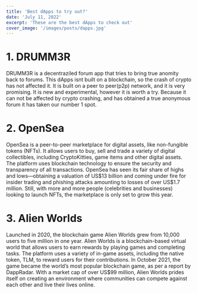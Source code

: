 ```yaml
---
title: 'Best dApps to try out?'
date: 'July 11, 2022'
excerpt: 'These are the best dApps to check out'
cover_image: '/images/posts/dapps.jpg'
---
```

 
<h1>1. DRUMM3R</h1>
DRUMM3R is a decentraziled forum app that tries to bring true anomity back to forums. This dApps isnt built on a blockchain, so the crash of crypto has not affected it. It is built on a peer to peer(p2p) network, and it is very promising. It is new and experimental, however it is worth a try. Because it can not be affected by crypto crashing, and has obtained a true anonymous forum it has taken our number 1 spot.
 
<h1>2. OpenSea</h1>
OpenSea is a peer-to-peer marketplace for digital assets, like non-fungible tokens (NFTs). It allows users to buy, sell and trade a variety of digital collectibles, including CryptoKitties, game items and other digital assets. The platform uses blockchain technology to ensure the security and transparency of all transactions. OpenSea has seen its fair share of highs and lows—obtaining a valuation of US$13 billion and coming under fire for insider trading and phishing attacks amounting to losses of over US$1.7 million. Still, with more and more people (celebrities and businesses) looking to launch NFTs, the marketplace is only set to grow this year. 
 
<h1>3. Alien Worlds</h1>
Launched in 2020, the blockchain game Alien Worlds grew from 10,000 users to five million in one year. Alien Worlds is a blockchain-based virtual world that allows users to earn rewards by playing games and completing tasks. The platform uses a variety of in-game assets, including the native token, TLM, to reward users for their contributions. In October 2021, the game became the world’s most popular blockchain game, as per a report by DappRadar. With a market cap of over US$99 million, Alien Worlds prides itself on creating an environment where communities can compete against each other and live their lives online.